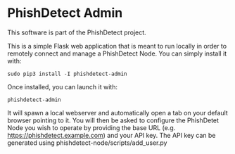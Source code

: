 # PhishDetect Admin

This software is part of the PhishDetect project.

This is a simple Flask web application that is meant to run locally in order to remotely connect and manage a PhishDetect Node. You can simply install it with:

```
sudo pip3 install -I phishdetect-admin
```

Once installed, you can launch it with:

```
phishdetect-admin
```

It will spawn a local webserver and automatically open a tab on your default browser pointing to it. You will then be asked to configure the PhishDetet Node you wish to operate by providing the base URL (e.g. https://phishdetect.example.com) and your API key. The API key can be generated using phishdetect-node/scripts/add_user.py
